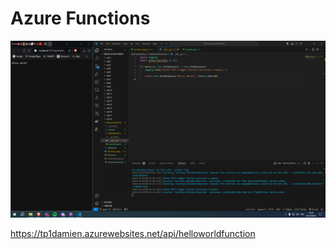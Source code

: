 # Azure Functions

![Azure Functions](./1.PNG)

https://tp1damien.azurewebsites.net/api/helloworldfunction